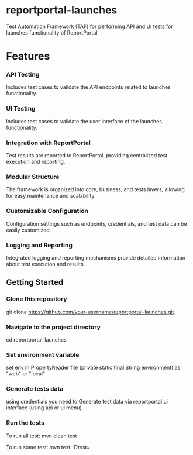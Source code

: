 # reportportal-launches
Test Automation Framework (TAF) for performing API and UI tests for launches functionality of ReportPortal

# Features
### API Testing
Includes test cases to validate the API endpoints related to launches functionality.

### UI Testing 
Includes test cases to validate the user interface of the launches functionality.

### Integration with ReportPortal
Test results are reported to ReportPortal, providing centralized test execution and reporting.

### Modular Structure
The framework is organized into core, business, and tests layers, allowing for easy maintenance and scalability.

### Customizable Configuration
Configuration settings such as endpoints, credentials, and test data can be easily customized.

### Logging and Reporting
Integrated logging and reporting mechanisms provide detailed information about test execution and results.

## Getting Started
### Clone this repository
git clone https://github.com/your-username/reportportal-launches.git

### Navigate to the project directory
cd reportportal-launches

### Set environment variable
set env in PropertyReader file (private static final String environment) as "web" or "local"

### Generate tests data
using credentials you need to Generate test data via reportportal ui interface (using api or ui menu)

### Run the tests
To run all test:
mvn clean test

To run some test:
mvn test -Dtest=<testName>
